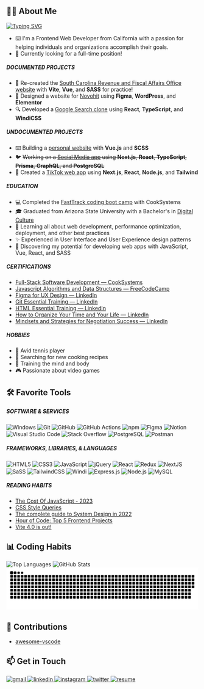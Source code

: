 <!-- About -->
<section>
   <h2>🙋‍♂️ About Me</h2>
   <a href="https://git.io/typing-svg">
      <img src="https://readme-typing-svg.herokuapp.com?font=JetBrains+Mono&size=24&pause=1000&color=4795FF&vCenter=true&width=435&lines=Hello+World+%F0%9F%91%8B%2C+I'm+Jake!;Frontend+Web+Developer;Experienced+UI%2FUX+Designer" alt="Typing SVG" />
   </a>
   
   <ul>
      <li>⌨️ I'm a Frontend Web Developer from California with a passion for helping individuals and organizations accomplish their goals.</li>
      <li>👔 Currently looking for a full-time position!</li>
   </ul>
   
   <h5>DOCUMENTED PROJECTS</h5>
   <ul>
      <li>🔷 Re-created the <a href="https://github.com/jamcmich/portland-webworks-exercise">South Carolina Revenue and Fiscal Affairs Office website</a> with <b>Vite</b>, <b>Vue</b>, and <b>SASS</b> for practice!</li>
      <li>🎨 Designed a website for <a href="https://github.com/jamcmich/novohit-website-wordpress" target="_blank">Novohit</a> using <b>Figma</b>, <b>WordPress</b>, and <b>Elementor</b></li>
      <li>🔍 Developed a <a href="https://github.com/jamcmich/google-search-clone">Google Search clone</a> using <b>React</b>, <b>TypeScript</b>, and <b>WindiCSS</b></li>
   </ul>

   <h5>UNDOCUMENTED PROJECTS</h5>
   <ul>
      <li>⌨️ Building a <a href="https://jamcmich.github.io/">personal website</a> with <b>Vue.js</b> and <b>SCSS</b>
      <li>🐦 <s>Working on a <a href="https://github.com/jamcmich/social-media-app">Social Media app</a> using <b>Next.js</b>, <b>React</b>, <b>TypeScript</b>, <b>Prisma</b>, <b>GraphQL</b>, and <b>PostgreSQL</b></s></li>
      <li>👀 Created a <a href="https://github.com/jamcmich/tiktok-clone">TikTok web app</a> using <b>Next.js</b>, <b>React</b>, <b>Node.js</b>, and <b>Tailwind</b></li>
   </ul>

   <h5>EDUCATION</h5>
   <ul>
      <li>💻 Completed the <a href="https://cooksys.com/programs/fasttrack/" target="_blank">FastTrack coding boot camp</a> with CookSystems</li>
      <li>🎓 Graduated from Arizona State University with a Bachelor's in <a href="https://artsmediaengineering.asu.edu/degree-programs/digital-culture-ba">Digital Culture</a>
      <li>🌱 Learning all about web development, performance optimization, deployment, and other best practices</li>
      <li>✨ Experienced in User Interface and User Experience design patterns</li>
      <li>📐 Discovering my potential for developing web apps with JavaScript, Vue, React, and SASS</li>
   </ul>
   
   <h5>CERTIFICATIONS</h5>
   <ul>
      <li><a href="https://www.credential.net/f8d77b94-7cf3-43f7-b1f2-1d2dae3a344d">Full-Stack Software Development — CookSystems</a></li>
      <li><a href="https://www.freecodecamp.org/certification/jamcmich/javascript-algorithms-and-data-structures">Javascript Algorithms and Data Structures — FreeCodeCamp</a></li>
      <li><a href="https://www.linkedin.com/learning/figma-for-ux-design-2">Figma for UX Design — LinkedIn</a></li>
      <li><a href="https://www.linkedin.com/learning/git-essential-training-the-basics">Git Essential Training — LinkedIn</a></li>
      <li><a href="https://www.linkedin.com/learning/html-essential-training-4">HTML Essential Training — LinkedIn</a></li>
      <li><a href="https://www.linkedin.com/learning/how-to-organize-your-time-and-your-life">How to Organize Your Time and Your Life — LinkedIn</a></li>
      <li><a href="https://www.linkedin.com/learning/mindsets-and-strategies-for-negotiation-success">Mindsets and Strategies for Negotiation Success — LinkedIn</a></li>
   </ul>
   
   <h5>HOBBIES</h5>
   <ul>
      <li>🎾 Avid tennis player</li>
      <li>🌿 Searching for new cooking recipes</li>
      <li>💪 Training the mind and body</li>
      <li>🎮 Passionate about video games</li>
   </ul>
</section>

<!-- Tools -->
<section>
   <h2>🛠️ Favorite Tools</h2>
   
   <h5>SOFTWARE & SERVICES</h5>
   <img src="https://img.shields.io/badge/Windows-0078D6?style=for-the-badge&logo=windows&logoColor=white" alt="Windows" align='center' height='22px' />
   <img src="https://img.shields.io/badge/git-%23F05033.svg?style=for-the-badge&logo=git&logoColor=white" alt="Git" align='center' height='22px' />
   <img src="https://img.shields.io/badge/github-%23121011.svg?style=for-the-badge&logo=github&logoColor=white" alt="GitHub" align='center' height='22px' />
   <img src="https://img.shields.io/badge/github%20actions-%232671E5.svg?style=for-the-badge&logo=githubactions&logoColor=white" alt="GitHub Actions" align='center' height='22px' />
   <img src="https://img.shields.io/badge/NPM-%23000000.svg?style=for-the-badge&logo=npm&logoColor=white" alt="npm" align='center' height='22px' />
   <img src="https://img.shields.io/badge/figma-%23F24E1E.svg?style=for-the-badge&logo=figma&logoColor=white" alt="Figma" align='center' height='22px' />
   <img src="https://img.shields.io/badge/Notion-%23000000.svg?style=for-the-badge&logo=notion&logoColor=white" alt="Notion" align='center' height='22px' />
   <img src="https://img.shields.io/badge/Visual%20Studio%20Code-0078d7.svg?style=for-the-badge&logo=visual-studio-code&logoColor=white" alt="Visual Studio Code" align='center' height='22px' />
   <img src="https://img.shields.io/badge/-Stackoverflow-FE7A16?style=for-the-badge&logo=stack-overflow&logoColor=white" alt="Stack Overflow" align='center' height='22px' />
   <img src="https://img.shields.io/badge/postgres-%23316192.svg?style=for-the-badge&logo=postgresql&logoColor=white" alt="PostgreSQL" align='center' height='22px' />
   <img src="https://img.shields.io/badge/Postman-FF6C37?style=for-the-badge&logo=postman&logoColor=white" alt="Postman" align='center' height='22px' />
   
   <h5>FRAMEWORKS, LIBRARIES, & LANGUAGES</h5>
   <img src="https://img.shields.io/badge/html5-%23E34F26.svg?style=for-the-badge&logo=html5&logoColor=white" alt="HTML5" align='center' height='22px' />
   <img src="https://img.shields.io/badge/css3-%231572B6.svg?style=for-the-badge&logo=css3&logoColor=white" alt="CSS3" align='center' height='22px' />
   <img src="https://img.shields.io/badge/javascript-%23323330.svg?style=for-the-badge&logo=javascript&logoColor=%23F7DF1E" alt="JavaScript" align='center' height='22px' />
   <img src="https://img.shields.io/badge/jquery-%230769AD.svg?style=for-the-badge&logo=jquery&logoColor=white" alt="jQuery" align='center' height='22px' />
   <img src="https://img.shields.io/badge/react-%2320232a.svg?style=for-the-badge&logo=react&logoColor=%2361DAFB" alt="React" align='center' height='22px' />
   <img src="https://img.shields.io/badge/redux-%23593d88.svg?style=for-the-badge&logo=redux&logoColor=white" alt="Redux" align='center' height='22px' />
   <img src="https://img.shields.io/badge/Next-black?style=for-the-badge&logo=next.js&logoColor=white" alt="NextJS" align='center' height='22px' />
   <img src="https://img.shields.io/badge/SASS-hotpink.svg?style=for-the-badge&logo=SASS&logoColor=white" alt="SaSS" align='center' height='22px' />
   <img src="https://img.shields.io/badge/tailwindcss-%2338B2AC.svg?style=for-the-badge&logo=tailwind-css&logoColor=white" alt="TailwindCSS" align='center' height='22px' />
   <img src="https://img.shields.io/badge/windicss-48B0F1.svg?style=for-the-badge&logo=windi-css&logoColor=white" alt="Windi" align='center' height='22px' />
   <img src="https://img.shields.io/badge/express.js-%23404d59.svg?style=for-the-badge&logo=express&logoColor=%2361DAFB" alt="Express.js" align='center' height='22px' />
   <img src="https://img.shields.io/badge/node.js-6DA55F?style=for-the-badge&logo=node.js&logoColor=white" alt="Node.js" align='center' height='22px' />
   <img src="https://img.shields.io/badge/mysql-%2300f.svg?style=for-the-badge&logo=mysql&logoColor=white" alt="MySQL" align='center' height='22px' />
</section>

##### READING HABITS

<!-- <a href="https://app.daily.dev/jamcmich">
   <img src="https://api.daily.dev/devcards/d89527afd0874cffb06af733e6be79fa.png?r=lko" width="300" alt="Jacob McMichael's Dev Card"/>
</a> -->

<!-- DEVDAILY:START -->
- [The Cost Of JavaScript - 2023](https://app.daily.dev/posts/CcXhhg1Fn?utm_source=rss&utm_medium=bookmarks&utm_campaign=nIiW8eXzjufUaJRg94FD0)
- [CSS Style Queries](https://app.daily.dev/posts/wmrMa8PJM?utm_source=rss&utm_medium=bookmarks&utm_campaign=nIiW8eXzjufUaJRg94FD0)
- [The complete guide to System Design in 2022](https://app.daily.dev/posts/lFZjTAyHf?utm_source=rss&utm_medium=bookmarks&utm_campaign=nIiW8eXzjufUaJRg94FD0)
- [Hour of Code: Top 5 Frontend Projects](https://app.daily.dev/posts/dc1VLV-br?utm_source=rss&utm_medium=bookmarks&utm_campaign=nIiW8eXzjufUaJRg94FD0)
- [Vite 4.0 is out!](https://app.daily.dev/posts/as9uDfgH4?utm_source=rss&utm_medium=bookmarks&utm_campaign=nIiW8eXzjufUaJRg94FD0)
<!-- DEVDAILY:END -->

<!-- Stats -->
<section>
   <h2>📊 Coding Habits</h2>
   <img src="https://github-readme-stats.vercel.app/api/top-langs/?username=jamcmich&layout=compact&theme=github_dark&custom_title=Top%20Languages&border_color=0d1117" alt="Top Languages" width='325px' align='top'>
   <img src="https://github-readme-stats.vercel.app/api?username=jamcmich&show_icons=true&count_private=true&custom_title=Github%20Stats&theme=github_dark&border_color=0d1117" alt="GitHub Stats" width='450px' align='top'>
   
   <img src='https://github.com/jamcmich/jamcmich/blob/output/github-contribution-grid-snake.svg?palette=github-dark&color_snake=#4795ff' />
</section>

<!-- Contributions -->

## 🏅 Contributions</h2>

-   [awesome-vscode](https://github.com/viatsko/awesome-vscode/pull/380#event-7169313045)</li>
</section>

<!-- Socials -->
<section>
   <h2>📫 Get in Touch</h2>
   
   <a href='mailto:jacobmcmichael@gmail.com?subject=Just%20Saw%20Your%20Amazing%20Background%20and%20Wanted%20to%20Reach%20Out%20😎' target='_blank'>
      <img src='https://img.shields.io/badge/Gmail-D14836?style=for-the-badge&logo=gmail&logoColor=white&labelColor=EA4335&color=white' alt='gmail' />
   </a>
   <a href='https://www.linkedin.com/in/jacobmcmichael/' target='_blank'>
      <img src='https://img.shields.io/badge/LinkedIn-D14836?style=for-the-badge&logo=linkedin&logoColor=white&labelColor=0A66C2&color=white' alt='linkedin' />
   </a>
   <a href='https://www.instagram.com/jamcmich.dev/' target='_blank'>
      <img src='https://img.shields.io/badge/Instagram-D14836?style=for-the-badge&logo=instagram&logoColor=white&labelColor=E4405F&color=white' alt='instagram' />
   </a>
   <a href='https://twitter.com/jamcmich' target='_blank'>
      <img src='https://img.shields.io/badge/Twitter-D14836?style=for-the-badge&logo=twitter&logoColor=white&labelColor=1DA1F2&color=white' alt='twitter' />
   </a>
   <a href='./assets/resume.pdf'>
      <img src='https://img.shields.io/badge/Resume-D14836?style=for-the-badge&logo=libreoffice&logoColor=white&labelColor=18A303&color=white' alt='resume' />
   </a>
</section>
